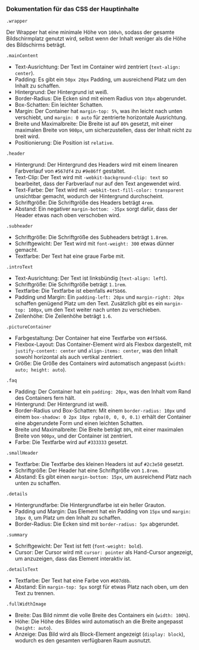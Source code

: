 ### Dokumentation für das CSS der Hauptinhalte

```
.wrapper
```
Der Wrapper hat eine minimale Höhe von `100vh`, sodass der gesamte Bildschirmplatz genutzt wird, selbst wenn der Inhalt weniger als die Höhe des Bildschirms beträgt.

```
.mainContent
```

- Text-Ausrichtung: Der Text im Container wird zentriert (`text-align: center`).
- Padding: Es gibt ein `50px 20px` Padding, um ausreichend Platz um den Inhalt zu schaffen.
- Hintergrund: Der Hintergrund ist weiß.
- Border-Radius: Die Ecken sind mit einem Radius von `10px` abgerundet.
- Box-Schatten: Ein leichter Schatten.
- Margin: Der Container hat `margin-top: 5%`, was ihn leicht nach unten verschiebt, und `margin: 0 auto` für zentrierte horizontale Ausrichtung.
- Breite und Maximalbreite: Die Breite ist auf `80%` gesetzt, mit einer maximalen Breite von `900px`, um sicherzustellen, dass der Inhalt nicht zu breit wird.
- Positionierung: Die Position ist `relative`.

```
.header
```
- Hintergrund: Der Hintergrund des Headers wird mit einem linearen Farbverlauf von `#567df4` zu `#9e86ff` gestaltet.
- Text-Clip: Der Text wird mit `-webkit-background-clip: text` so bearbeitet, dass der Farbverlauf nur auf den Text angewendet wird.
- Text-Farbe: Der Text wird mit `-webkit-text-fill-color: transparent` unsichtbar gemacht, wodurch der Hintergrund durchscheint.
- Schriftgröße: Die Schriftgröße des Headers beträgt `4rem`.
- Abstand: Ein negativer `margin-bottom: -35px` sorgt dafür, dass der Header etwas nach oben verschoben wird.

```
.subheader
```
- Schriftgröße: Die Schriftgröße des Subheaders beträgt `1.8rem`.
- Schriftgewicht: Der Text wird mit `font-weight: 300` etwas dünner gemacht.
- Textfarbe: Der Text hat eine graue Farbe mit.

```
.introText
```
- Text-Ausrichtung: Der Text ist linksbündig (`text-align: left`).
- Schriftgröße: Die Schriftgröße beträgt `1.1rem`.
- Textfarbe: Die Textfarbe ist ebenfalls `#4f5b66`.
- Padding und Margin: Ein `padding-left: 20px` und `margin-right: 20px` schaffen genügend Platz um den Text. Zusätzlich gibt es ein `margin-top: 100px`, um den Text weiter nach unten zu verschieben.
- Zeilenhöhe: Die Zeilenhöhe beträgt `1.6`.

```
.pictureContainer
```
- Farbgestaltung: Der Container hat eine Textfarbe von `#4f5b66`.
- Flexbox-Layout: Das Container-Element wird als Flexbox dargestellt, mit `justify-content: center` und `align-items: center`, was den Inhalt sowohl horizontal als auch vertikal zentriert.
- Größe: Die Größe des Containers wird automatisch angepasst (`width: auto; height: auto`).

```
.faq
```
- Padding: Der Container hat ein `padding: 20px`, was den Inhalt vom Rand des Containers fern hält.
- Hintergrund: Der Hintergrund ist weiß.
- Border-Radius und Box-Schatten: Mit einem `border-radius: 10px` und einem `box-shadow: 0 2px 10px rgba(0, 0, 0, 0.1)` erhält der Container eine abgerundete Form und einen leichten Schatten.
- Breite und Maximalbreite: Die Breite beträgt `80%`, mit einer maximalen Breite von `900px`, und der Container ist zentriert.
- Farbe: Die Textfarbe wird auf `#333333` gesetzt.

```
.smallHeader
```
- Textfarbe: Die Textfarbe des kleinen Headers ist auf `#2c3e50` gesetzt.
- Schriftgröße: Der Header hat eine Schriftgröße von `1.8rem`.
- Abstand: Es gibt einen `margin-bottom: 15px`, um ausreichend Platz nach unten zu schaffen.

```
.details
```
- Hintergrundfarbe: Die Hintergrundfarbe ist ein heller Grauton.
- Padding und Margin: Das Element hat ein Padding von `15px` und `margin: 10px 0`, um Platz um den Inhalt zu schaffen.
- Border-Radius: Die Ecken sind mit `border-radius: 5px` abgerundet.

```
.summary
```
- Schriftgewicht: Der Text ist fett (`font-weight: bold`).
- Cursor: Der Cursor wird mit `cursor: pointer` als Hand-Cursor angezeigt, um anzuzeigen, dass das Element interaktiv ist.

```
.detailsText
```
- Textfarbe: Der Text hat eine Farbe von `#607d8b`.
- Abstand: Ein `margin-top: 5px` sorgt für etwas Platz nach oben, um den Text zu trennen.

```
.fullWidthImage
```
- Breite: Das Bild nimmt die volle Breite des Containers ein (`width: 100%`).
- Höhe: Die Höhe des Bildes wird automatisch an die Breite angepasst (`height: auto`).
- Anzeige: Das Bild wird als Block-Element angezeigt (`display: block`), wodurch es den gesamten verfügbaren Raum ausnutzt.
